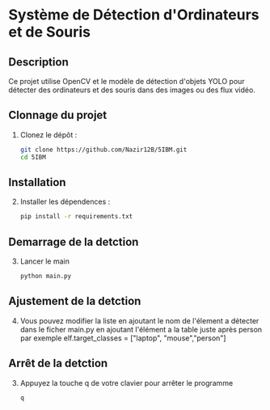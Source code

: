 # Système de Détection d'Ordinateurs et de Souris

## Description
Ce projet utilise OpenCV et le modèle de détection d'objets YOLO pour détecter des ordinateurs et des souris dans des images ou des flux vidéo.

## Clonnage du projet

1. Clonez le dépôt :
   ```bash
   git clone https://github.com/Nazir12B/5IBM.git
   cd 5IBM

## Installation

2. Installer les dépendences :
    ```bash
    pip install -r requirements.txt

## Demarrage de la detction 
3. Lancer le main
    ```bash
    python main.py

## Ajustement de la detction 
4. Vous pouvez modifier la liste en ajoutant le nom  de l'élement a détecter dans le ficher main.py en ajoutant l'élément a la table juste après person par exemple elf.target_classes = ["laptop", "mouse","person"] 

## Arrêt de la detction 
3. Appuyez la touche q de votre clavier pour arrêter le programme
    ```bash
    q
